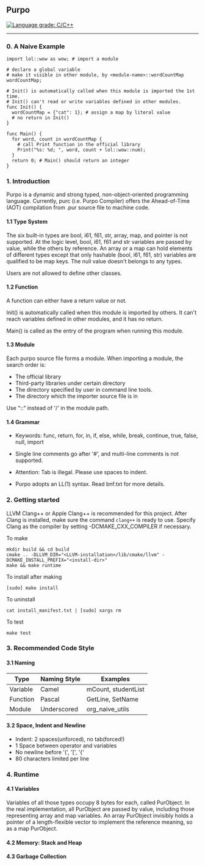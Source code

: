 ## Purpo

[![Language grade: C/C++](https://img.shields.io/lgtm/grade/cpp/g/yangzh1998/purpo.svg?logo=lgtm&logoWidth=18)](https://lgtm.com/projects/g/yangzh1998/purpo/context:cpp)

---

### 0. A Naive Example
```
import lol::wow as wow; # import a module

# declare a global variable
# make it visible in other module, by <module-name>::wordCountMap
wordCountMap;

# Init() is automatically called when this module is imported the 1st time.
# Init() can't read or write variables defined in other modules.
func Init() {
  wordCountMap = {"cat": 1}; # assign a map by literal value
  # no return in Init()
}

func Main() {
  for word, count in wordCountMap {
    # call Print function in the official library
    Print("%s: %d; ", word, count + lol::wow::num);
  }
  return 0; # Main() should return an integer
}
```


### 1. Introduction
Purpo is a dynamic and strong typed, non-object-oriented programming language. 
Currently, purc (i.e. Purpo Compiler) offers the Ahead-of-Time (AOT) compilation 
from .pur source file to machine code.

#### 1.1 Type System
The six built-in types are bool, i61, f61, str, array, map, 
and pointer is not supported.
At the logic level, bool, i61, f61 and str variables are passed by value, 
while the others by reference. 
An array or a map can hold elements of different types except that 
only hashable (bool, i61, f61, str) variables are qualified to be map keys.
The null value doesn't belongs to any types.

Users are not allowed to define other classes.

#### 1.2 Function
A function can either have a return value or not.

Init() is automatically called when this module is imported by others.
It can't reach variables defined in other modules, and it has no return. 

Main() is called as the entry of the program when running this module.

#### 1.3 Module
Each purpo source file forms a module. When importing a module, 
the search order is:
* The official library
* Third-party libraries under certain directory
* The directory specified by user in command line tools.
* The directory which the importer source file is in

Use "::" instead of '/' in the module path.

#### 1.4 Grammar
* Keywords: func, return, for, in, if, else, while, break, continue, 
  true, false, null, import

* Single line comments go after '#', and multi-line comments is not supported.

* Attention: Tab is illegal. Please use spaces to indent.

* Purpo adopts an LL(1) syntax. Read bnf.txt for more details.


### 2. Getting started
LLVM Clang++ or Apple Clang++ is recommended for this project.
After Clang is installed, make sure the command `clang++` is ready to use.
Specify Clang as the compiler by setting -DCMAKE_CXX_COMPILER if necessary.

To make
```shell
mkdir build && cd build
cmake .. -DLLVM_DIR="<LLVM-installation>/lib/cmake/llvm" -DCMAKE_INSTALL_PREFIX="<install-dir>"
make && make runtime
```

To install after making
```shell
[sudo] make install
```

To uninstall
```shell
cat install_manifest.txt | [sudo] xargs rm
```

To test
```shell
make test
```


### 3. Recommended Code Style
#### 3.1 Naming
| Type | Naming Style | Examples |
|---|---|---|
| Variable | Camel | mCount, studentList |
| Function | Pascal | GetLine, SetName |
| Module | Underscored | org_naive_utils |

#### 3.2 Space, Indent and Newline
* Indent: 2 spaces(unforced), no tab(forced!)
* 1 Space between operator and variables
* No newline before '(', '[', '{'
* 80 characters limited per line


### 4. Runtime
#### 4.1 Variables
Variables of all those types occupy 8 bytes for each, called PurObject.
In the real implementation, all PurObject are passed by value,
including those representing array and map variables.
An array PurObject invisibly holds a pointer of a length-flexible vector
to implement the reference meaning, so as a map PurObject.

#### 4.2 Memory: Stack and Heap

#### 4.3 Garbage Collection
